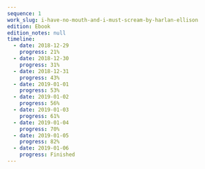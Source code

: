 ```yaml
---
sequence: 1
work_slug: i-have-no-mouth-and-i-must-scream-by-harlan-ellison
edition: Ebook
edition_notes: null
timeline:
  - date: 2018-12-29
    progress: 21%
  - date: 2018-12-30
    progress: 31%
  - date: 2018-12-31
    progress: 43%
  - date: 2019-01-01
    progress: 53%
  - date: 2019-01-02
    progress: 56%
  - date: 2019-01-03
    progress: 61%
  - date: 2019-01-04
    progress: 70%
  - date: 2019-01-05
    progress: 82%
  - date: 2019-01-06
    progress: Finished
---
```

